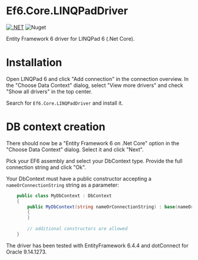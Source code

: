 # Ef6.Core.LINQPadDriver
[![.NET](https://github.com/Peter-B-/Ef6.Core.LINQPadDriver/actions/workflows/build-and-publish.yml/badge.svg?branch=main)](https://github.com/Peter-B-/Ef6.Core.LINQPadDriver/actions/workflows/build-and-publish.yml)
![Nuget](https://img.shields.io/nuget/v/Ef6.Core.LINQPadDriver)

Entity Framework 6 driver for LINQPad 6 (.Net Core).

# Installation
Open LINQPad 6 and click "Add connection" in the connection overview. In the "Choose Data Context" dialog, select "View more drivers" and check "Show all drivers" in the top center.

Search for `Ef6.Core.LINQPadDriver` and install it.

# DB context creation

There should now be a "Entity Framework 6 on .Net Core" option in the "Choose Data Context" dialog. Select it and click "Next". 

Pick your EF6 assembly and select your DbContext type. Provide the full connection string and click "Ok".

Your DbContext must have a public constructor accepting a `nameOrConnectionString` string as a parameter:

```csharp
    public class MyDbContext : DbContext
    {
        public MyDbContext(string nameOrConnectionString) : base(nameOrConnectionString)
        {
        }
        
        // additional constructors are allowed
    }
```

The driver has been tested with EntityFramework 6.4.4 and dotConnect for Oracle 9.14.1273.
